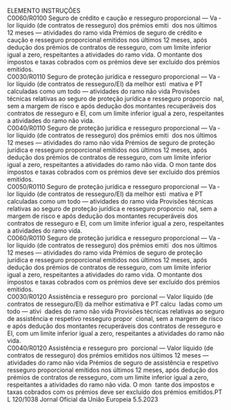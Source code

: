  
ELEMENTO  INSTRUÇÕES  
C0060/R0100  Seguro de crédito e caução e 
resseguro proporcional — Va ­
lor líquido (de contratos de 
resseguro) dos prémios emiti ­
dos nos últimos 12 meses — 
atividades do ramo vida  Prémios de seguro de crédito e caução e resseguro proporcional emitidos nos 
últimos 12 meses, após dedução dos prémios de contratos de resseguro, com um 
limite inferior igual a zero, respeitantes a atividades do ramo vida. O montante 
dos impostos e taxas cobrados com os prémios deve ser excluído dos prémios 
emitidos.  
C0030/R0110  Seguro de proteção jurídica e 
resseguro proporcional — Va ­
lor líquido (de contratos de 
resseguro/EI) da melhor esti ­
mativa e PT calculadas como 
um todo — atividades do 
ramo não vida  Provisões técnicas relativas ao seguro de proteção jurídica e resseguro proporcio ­
nal, sem a margem de risco e após dedução dos montantes recuperáveis dos 
contratos de resseguro e EI, com um limite inferior igual a zero, respeitantes a 
atividades do ramo não vida.  
C0040/R0110  Seguro de proteção jurídica e 
resseguro proporcional — Va ­
lor líquido (de contratos de 
resseguro) dos prémios emiti ­
dos nos últimos 12 meses — 
atividades do ramo não vida  Prémios de seguro de proteção jurídica e resseguro proporcional emitidos nos 
últimos 12 meses, após dedução dos prémios de contratos de resseguro, com um 
limite inferior igual a zero, respeitantes a atividades do ramo não vida. O mon ­
tante dos impostos e taxas cobrados com os prémios deve ser excluído dos 
prémios emitidos.  
C0050/R0110  Seguro de proteção jurídica e 
resseguro proporcional — Va ­
lor líquido (de contratos de 
resseguro/EI) da melhor esti ­
mativa e PT calculadas como 
um todo — atividades do 
ramo vida  Provisões técnicas relativas ao seguro de proteção jurídica e resseguro proporcio ­
nal, sem a margem de risco e após dedução dos montantes recuperáveis dos 
contratos de resseguro e EI, com um limite inferior igual a zero, respeitantes a 
atividades do ramo vida.  
C0060/R0110  Seguro de proteção jurídica e 
resseguro proporcional — Va ­
lor líquido (de contratos de 
resseguro) dos prémios emiti ­
dos nos últimos 12 meses — 
atividades do ramo vida  Prémios de seguro de proteção jurídica e resseguro proporcional emitidos nos 
últimos 12 meses, após dedução dos prémios de contratos de resseguro, com um 
limite inferior igual a zero, respeitantes a atividades do ramo vida. O montante 
dos impostos e taxas cobrados com os prémios deve ser excluído dos prémios 
emitidos.  
C0030/R0120  Assistência e resseguro pro ­
porcional — Valor líquido (de 
contratos de resseguro/EI) da 
melhor estimativa e PT calcu ­
ladas como um todo — ativi ­
dades do ramo não vida  Provisões técnicas relativas ao seguro de assistência e respetivo resseguro propor ­
cional, sem a margem de risco e após dedução dos montantes recuperáveis dos 
contratos de resseguro e EI, com um limite inferior igual a zero, respeitantes a 
atividades do ramo não vida.  
C0040/R0120  Assistência e resseguro pro ­
porcional — Valor líquido (de 
contratos de resseguro) dos 
prémios emitidos nos últimos 
12 meses — atividades do 
ramo não vida  Prémios de seguro de assistência e respetivo resseguro proporcional emitidos nos 
últimos 12 meses, após dedução dos prémios de contratos de resseguro, com um 
limite inferior igual a zero, respeitantes a atividades do ramo não vida. O mon ­
tante dos impostos e taxas cobrados com os prémios deve ser excluído dos 
prémios emitidos.PT  L 120/1038 Jornal Oficial da União Europeia 5.5.2023